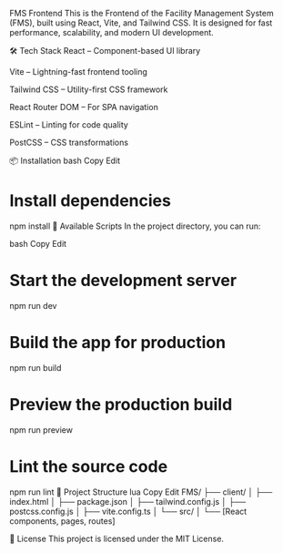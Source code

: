 FMS Frontend
This is the Frontend of the Facility Management System (FMS), built using React, Vite, and Tailwind CSS. It is designed for fast performance, scalability, and modern UI development.

🛠️ Tech Stack
React – Component-based UI library

Vite – Lightning-fast frontend tooling

Tailwind CSS – Utility-first CSS framework

React Router DOM – For SPA navigation

ESLint – Linting for code quality

PostCSS – CSS transformations

📦 Installation
bash
Copy
Edit

# Install dependencies
npm install
🚧 Available Scripts
In the project directory, you can run:

bash
Copy
Edit
# Start the development server
npm run dev

# Build the app for production
npm run build

# Preview the production build
npm run preview

# Lint the source code
npm run lint
🧩 Project Structure
lua
Copy
Edit
FMS/
├── client/
│   ├── index.html
│   ├── package.json
│   ├── tailwind.config.js
│   ├── postcss.config.js
│   ├── vite.config.ts
│   └── src/
│       └── [React components, pages, routes]


📝 License
This project is licensed under the MIT License.
